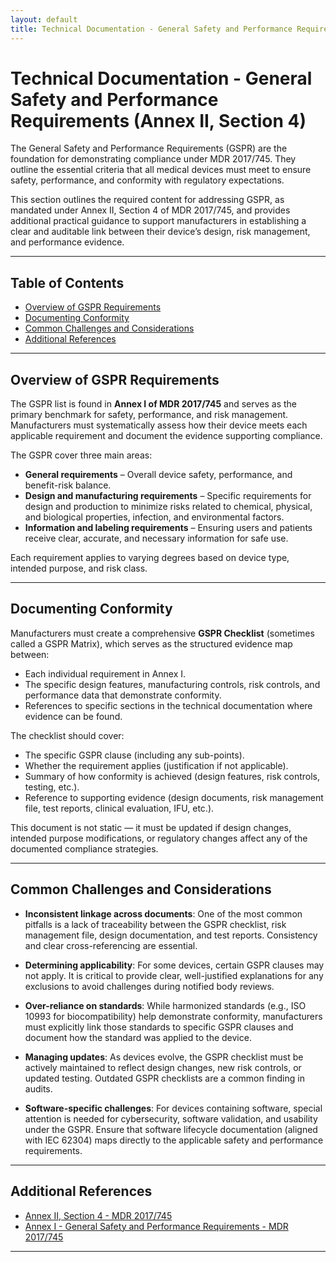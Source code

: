 ```yaml
---
layout: default
title: Technical Documentation - General Safety and Performance Requirements (GSPR)
---
```


# Technical Documentation - General Safety and Performance Requirements (Annex II, Section 4)

The General Safety and Performance Requirements (GSPR) are the foundation for demonstrating compliance under MDR 2017/745. They outline the essential criteria that all medical devices must meet to ensure safety, performance, and conformity with regulatory expectations.

This section outlines the required content for addressing GSPR, as mandated under Annex II, Section 4 of MDR 2017/745, and provides additional practical guidance to support manufacturers in establishing a clear and auditable link between their device’s design, risk management, and performance evidence.

---

## Table of Contents
- [Overview of GSPR Requirements](#overview-of-gspr-requirements)
- [Documenting Conformity](#documenting-conformity)
- [Common Challenges and Considerations](#common-challenges-and-considerations)
- [Additional References](#additional-references)

---

## Overview of GSPR Requirements

The GSPR list is found in **Annex I of MDR 2017/745** and serves as the primary benchmark for safety, performance, and risk management. Manufacturers must systematically assess how their device meets each applicable requirement and document the evidence supporting compliance.

The GSPR cover three main areas:
- **General requirements** – Overall device safety, performance, and benefit-risk balance.
- **Design and manufacturing requirements** – Specific requirements for design and production to minimize risks related to chemical, physical, and biological properties, infection, and environmental factors.
- **Information and labeling requirements** – Ensuring users and patients receive clear, accurate, and necessary information for safe use.

Each requirement applies to varying degrees based on device type, intended purpose, and risk class.

---

## Documenting Conformity

Manufacturers must create a comprehensive **GSPR Checklist** (sometimes called a GSPR Matrix), which serves as the structured evidence map between:

- Each individual requirement in Annex I.
- The specific design features, manufacturing controls, risk controls, and performance data that demonstrate conformity.
- References to specific sections in the technical documentation where evidence can be found.

The checklist should cover:
- The specific GSPR clause (including any sub-points).
- Whether the requirement applies (justification if not applicable).
- Summary of how conformity is achieved (design features, risk controls, testing, etc.).
- Reference to supporting evidence (design documents, risk management file, test reports, clinical evaluation, IFU, etc.).

This document is not static — it must be updated if design changes, intended purpose modifications, or regulatory changes affect any of the documented compliance strategies.

---

## Common Challenges and Considerations

- **Inconsistent linkage across documents**: One of the most common pitfalls is a lack of traceability between the GSPR checklist, risk management file, design documentation, and test reports. Consistency and clear cross-referencing are essential.

- **Determining applicability**: For some devices, certain GSPR clauses may not apply. It is critical to provide clear, well-justified explanations for any exclusions to avoid challenges during notified body reviews.

- **Over-reliance on standards**: While harmonized standards (e.g., ISO 10993 for biocompatibility) help demonstrate conformity, manufacturers must explicitly link those standards to specific GSPR clauses and document how the standard was applied to the device.

- **Managing updates**: As devices evolve, the GSPR checklist must be actively maintained to reflect design changes, new risk controls, or updated testing. Outdated GSPR checklists are a common finding in audits.

- **Software-specific challenges**: For devices containing software, special attention is needed for cybersecurity, software validation, and usability under the GSPR. Ensure that software lifecycle documentation (aligned with IEC 62304) maps directly to the applicable safety and performance requirements.

---

## Additional References
- [Annex II, Section 4 - MDR 2017/745](https://eur-lex.europa.eu/legal-content/EN/TXT/HTML/?uri=CELEX:32017R0745#anx_II)
- [Annex I - General Safety and Performance Requirements - MDR 2017/745](https://eur-lex.europa.eu/legal-content/EN/TXT/HTML/?uri=CELEX:32017R0745#anx_I)

---

